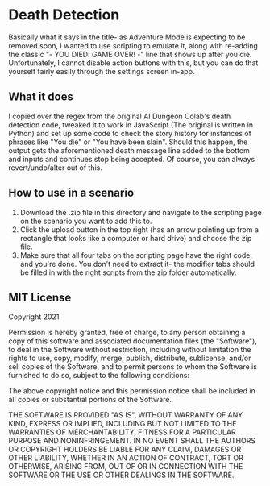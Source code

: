 # Death Detection

Basically what it says in the title- as Adventure Mode is expecting to be removed soon, I wanted to use scripting to emulate it, along with re-adding the classic "- YOU DIED! GAME OVER! -" line that shows up after you die. Unfortunately, I cannot disable action buttons with this, but you can do that yourself fairly easily through the settings screen in-app.

## What it does

I copied over the regex from the original AI Dungeon Colab's death detection code, tweaked it to work in JavaScript (The original is written in Python) and set up some code to check the story history for instances of phrases like "You die" or "You have been slain". Should this happen, the output gets the aforementioned death message line added to the bottom and inputs and continues stop being accepted. Of course, you can always revert/undo/alter out of this.

## How to use in a scenario

1. Download the .zip file in this directory and navigate to the scripting page on the scenario you want to add this to.
2. Click the upload button in the top right (has an arrow pointing up from a rectangle that looks like a computer or hard drive) and choose the zip file.
3. Make sure that all four tabs on the scripting page have the right code, and you're done.
You don't need to extract it- the modifier tabs should be filled in with the right scripts from the zip folder automatically.

## MIT License
Copyright 2021

Permission is hereby granted, free of charge, to any person obtaining a copy of this software and associated documentation files (the "Software"), to deal in the Software without restriction, including without limitation the rights to use, copy, modify, merge, publish, distribute, sublicense, and/or sell copies of the Software, and to permit persons to whom the Software is furnished to do so, subject to the following conditions:

The above copyright notice and this permission notice shall be included in all copies or substantial portions of the Software.

THE SOFTWARE IS PROVIDED "AS IS", WITHOUT WARRANTY OF ANY KIND, EXPRESS OR IMPLIED, INCLUDING BUT NOT LIMITED TO THE WARRANTIES OF MERCHANTABILITY, FITNESS FOR A PARTICULAR PURPOSE AND NONINFRINGEMENT. IN NO EVENT SHALL THE AUTHORS OR COPYRIGHT HOLDERS BE LIABLE FOR ANY CLAIM, DAMAGES OR OTHER LIABILITY, WHETHER IN AN ACTION OF CONTRACT, TORT OR OTHERWISE, ARISING FROM, OUT OF OR IN CONNECTION WITH THE SOFTWARE OR THE USE OR OTHER DEALINGS IN THE SOFTWARE.
